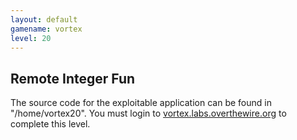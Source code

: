 ```yaml
---
layout: default
gamename: vortex
level: 20
---
```

Remote Integer Fun
------------------
The source code for the exploitable application can be found in
"/home/vortex20". You must login to [vortex.labs.overthewire.org][]
to complete this level.

[vortex.labs.overthewire.org]: ssh://vortex.labs.overthewire.org
